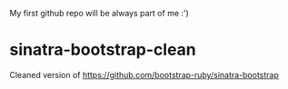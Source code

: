 My first github repo will be always part of me :')


sinatra-bootstrap-clean
=======================

Cleaned version of https://github.com/bootstrap-ruby/sinatra-bootstrap
